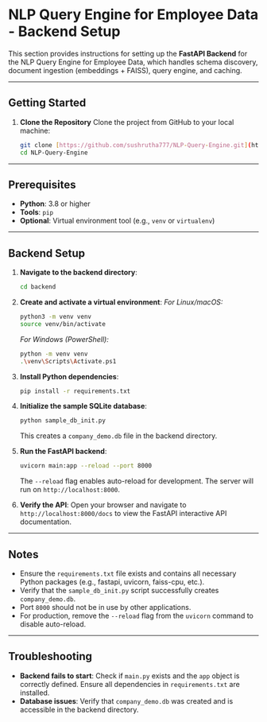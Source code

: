 # NLP Query Engine for Employee Data - Backend Setup

This section provides instructions for setting up the **FastAPI Backend** for the NLP Query Engine for Employee Data, which handles schema discovery, document ingestion (embeddings + FAISS), query engine, and caching.

---

## Getting Started

1.  **Clone the Repository** Clone the project from GitHub to your local machine:
    ```bash
    git clone [https://github.com/sushrutha777/NLP-Query-Engine.git](https://github.com/sushrutha777/NLP-Query-Engine.git)
    cd NLP-Query-Engine
    ```

---

## Prerequisites
- **Python**: 3.8 or higher
- **Tools**: `pip`
- **Optional**: Virtual environment tool (e.g., `venv` or `virtualenv`)

---

## Backend Setup
1.  **Navigate to the backend directory**:
    ```bash
    cd backend
    ```
2.  **Create and activate a virtual environment**:
    *For Linux/macOS:*
    ```bash
    python3 -m venv venv
    source venv/bin/activate
    ```
    *For Windows (PowerShell):*
    ```bash
    python -m venv venv
    .\venv\Scripts\Activate.ps1
    ```
3.  **Install Python dependencies**:
    ```bash
    pip install -r requirements.txt
    ```
4.  **Initialize the sample SQLite database**:
    ```bash
    python sample_db_init.py
    ```
    This creates a `company_demo.db` file in the backend directory.

5.  **Run the FastAPI backend**:
    ```bash
    uvicorn main:app --reload --port 8000
    ```
    The `--reload` flag enables auto-reload for development. The server will run on `http://localhost:8000`.

6.  **Verify the API**:
    Open your browser and navigate to `http://localhost:8000/docs` to view the FastAPI interactive API documentation.

---

## Notes
- Ensure the `requirements.txt` file exists and contains all necessary Python packages (e.g., fastapi, uvicorn, faiss-cpu, etc.).
- Verify that the `sample_db_init.py` script successfully creates `company_demo.db`.
- Port `8000` should not be in use by other applications.
- For production, remove the `--reload` flag from the `uvicorn` command to disable auto-reload.

---

## Troubleshooting
- **Backend fails to start**: Check if `main.py` exists and the `app` object is correctly defined. Ensure all dependencies in `requirements.txt` are installed.
- **Database issues**: Verify that `company_demo.db` was created and is accessible in the backend directory.